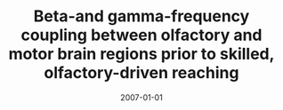 ---
title: "Beta-and gamma-frequency coupling between olfactory and motor brain regions prior to skilled, olfactory-driven reaching"
collection: publications
permalink: /publication/2007-01-01-Beta-and-gamma-frequency-coupling-between-olfactory-and-motor-brain-regions-prior-to-skilled-olfactory-driven-reaching
date: 2007-01-01
venue: 'Experimental brain research'
link: 'https://doi.org/10.1007/s00221-007-0850-2'
---